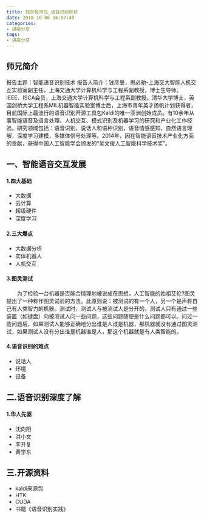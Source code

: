 ```yaml
---
title: 钱彦旻师兄_语音识别现状
date: 2018-10-06 16:07:40
categories:
- 讲座分享
tags:
- 讲座分享
---
```


## 师兄简介
报告主题：智能语音识别技术
报告人简介：钱彦旻，思必驰-上海交大智能人机交互实验室副主任，上海交通大学计算机科学与工程系副教授，博士生导师。IEEE、ISCA会员，上海交通大学计算机科学与工程系副教授。清华大学博士，英国剑桥大学工程系MIL机器智能实验室博士后，上海市青年英才扬帆计划获得者，目前国际上最流行的语音识别开源工具包Kaldi的唯一亚洲创始成员。有10余年从事智能语音及语言处理、人机交互、模式识别及机器学习的研究和产业化工作经验。研究领域包括：语音识别，说话人和语种识别，语音情感感知，自然语言理解，深度学习建模，多媒体信号处理等。2014年，因在智能语音技术产业化方面的贡献，获得中国人工智能学会颁发的“吴文俊人工智能科学技术奖”。
<!-- more -->
## 一、智能语音交互发展

#### 1.四大基础
- 大数据
- 云计算
- 超级硬件
- 深度学习

#### 2.三大爆点
- 大数据分析
- 实体机器人
- 人机交互

#### 3.图灵测试
&emsp;&emsp;为了检验一台机器是否能合情理地被说成在思想，人工智能的始祖艾伦?图灵提出了一种称作图灵试验的方法。此原则说：被测试的有一个人，另一个是声称自己有人类智力的机器。测试时，测试人与被测试人是分开的，测试人只有通过一些装置（如键盘）向被测试人问一些问题，这些问题随便是什么问题都可以。问过一些问题后，如果测试人能够正确地分出谁是人谁是机器，那机器就没有通过图灵测试，如果测试人没有分出谁是机器谁是人，那这个机器就是有人类智能的。

#### 4.语音识别的难点
- 说话人
- 环境
- 设备

## 二.语音识别深度了解
#### 1.华人先驱
- 沈向阳
- 洪小文
- 李开复
- 黄学东

## 三.开源资料
- kaldi来源包
- HTK
- CUDA
- 书籍《语音识别实践》

